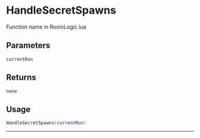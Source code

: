 # HandleSecretSpawns
Function name in RoomLogic.lua
## Parameters
`currentRun`
## Returns
`none`
## Usage
```lua
HandleSecretSpawns(currentRun)
```
---

